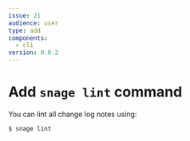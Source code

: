 ```yaml
---
issue: 21
audience: user
type: add
components:
  - cli
version: 0.0.2
---
```

# Add `snage lint` command

You can lint all change log notes using:
```bash
$ snage lint
```

